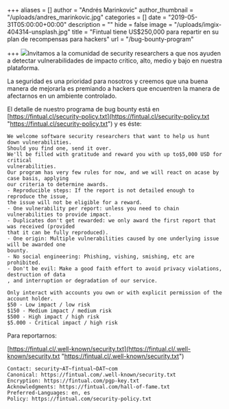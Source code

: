 +++
aliases = []
author = "Andrés Marinkovic"
author_thumbnail = "/uploads/andres_marinkovic.jpg"
categories = []
date = "2019-05-31T05:00:00+00:00"
description = ""
hide = false
image = "/uploads/imgix-404314-unsplash.jpg"
title = "Fintual tiene US$250,000 para repartir en su plan de recompensas para hackers"
url = "/bug-bounty-program"

+++
![](/uploads/imgix-404314-unsplash.jpg)Invitamos a la comunidad de security researchers a que nos ayuden a detectar vulnerabilidades de impacto crítico, alto, medio y bajo en nuestra plataforma.

La seguridad es una prioridad para nosotros y creemos que una buena manera de mejorarla es premiando a hackers que encuentren la manera de afectarnos en un ambiente controlado.

El detalle de nuestro programa de bug bounty está en [https://fintual.cl/security-policy.txt](https://fintual.cl/security-policy.txt "https://fintual.cl/security-policy.txt") y es éste:

    We welcome software security researchers that want to help us hunt down vulnerabilities.
    Should you find one, send it over. 
    We'll be filled with gratitude and reward you with up to$5,000 USD for critical 
    vulnerabilities.
    Our program has very few rules for now, and we will react on acase by case basis, applying 
    our criteria to determine awards.
    - Reproducible steps: If the report is not detailed enough to reproduce the issue, 
    the issue will not be eligible for a reward.
    - One vulnerability per report: unless you need to chain vulnerabilities to provide impact.
    - Duplicates don't get rewarded: we only award the first report that was received (provided 
    that it can be fully reproduced).
    - One origin: Multiple vulnerabilities caused by one underlying issue will be awarded one 
    bounty.
    - No social engineering: Phishing, vishing, smishing, etc are prohibited.
    - Don't be evil: Make a good faith effort to avoid privacy violations, destruction of data
    , and interruption or degradation of our service. 
    
    Only interact with accounts you own or with explicit permission of the account holder.
    $50 - Low impact / low risk
    $150 - Medium impact / medium risk
    $500 - High impact / high risk
    $5.000 - Critical impact / high risk

Para reportarnos:

[https://fintual.cl/.well-known/security.txt](https://fintual.cl/.well-known/security.txt "https://fintual.cl/.well-known/security.txt")

    Contact: security~AT~fintual~DAT~com
    Canonical: https://fintual.com/.well-known/security.txt
    Encryption: https://fintual.com/pgp-key.txt
    Acknowledgments: https://fintual.com/hall-of-fame.txt
    Preferred-Languages: en, es
    Policy: https://fintual.com/security-policy.txt